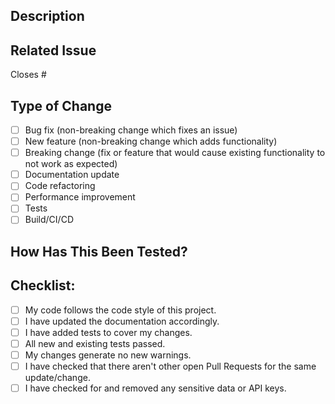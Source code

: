 ## Description
<!-- Describe your changes in detail -->

## Related Issue
<!-- Please link to the issue here: -->
Closes #

## Type of Change
<!-- Please check the one that applies to this PR using "x". -->
- [ ] Bug fix (non-breaking change which fixes an issue)
- [ ] New feature (non-breaking change which adds functionality)
- [ ] Breaking change (fix or feature that would cause existing functionality to not work as expected)
- [ ] Documentation update
- [ ] Code refactoring
- [ ] Performance improvement
- [ ] Tests
- [ ] Build/CI/CD

## How Has This Been Tested?
<!-- Please describe the tests that you ran to verify your changes. -->

## Checklist:
<!-- Go over all the following points, and check all the boxes that apply. -->
- [ ] My code follows the code style of this project.
- [ ] I have updated the documentation accordingly.
- [ ] I have added tests to cover my changes.
- [ ] All new and existing tests passed.
- [ ] My changes generate no new warnings.
- [ ] I have checked that there aren't other open Pull Requests for the same update/change.
- [ ] I have checked for and removed any sensitive data or API keys. 